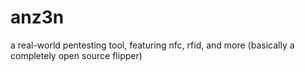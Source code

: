 # anz3n
a real-world pentesting tool, featuring nfc, rfid, and more
(basically a completely open source flipper)

